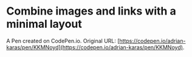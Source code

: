 # Combine images and links with a minimal layout

A Pen created on CodePen.io. Original URL: [https://codepen.io/adrian-karas/pen/KKMNoyd](https://codepen.io/adrian-karas/pen/KKMNoyd).


